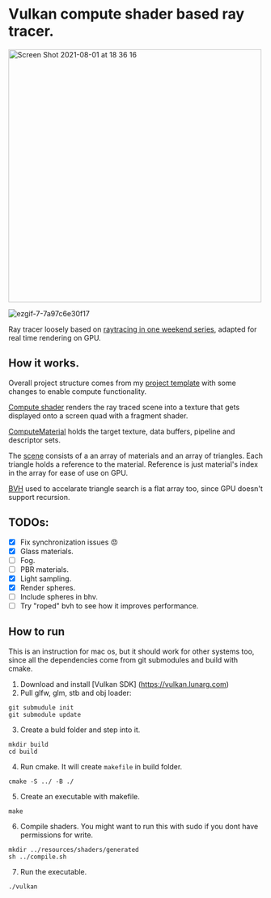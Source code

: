 # Vulkan compute shader based ray tracer.

<img width="500" alt="Screen Shot 2021-08-01 at 18 36 16" src="https://user-images.githubusercontent.com/44236259/127766493-e2402bde-48ca-462a-8110-d849151e9d18.png">

![ezgif-7-7a97c6e30f17](https://user-images.githubusercontent.com/44236259/127881165-f86d19b0-65f0-4b07-81e6-2ff1b92eea1e.gif)

Ray tracer loosely based on [raytracing in one weekend series](https://raytracing.github.io), adapted for real time rendering on GPU.

## How it works.
Overall project structure comes from my [project template](https://github.com/grigoryoskin/vulkan-project-starter) with some changes to enable compute functionality.

[Compute shader](https://github.com/grigoryoskin/vulkan-compute-ray-tracing/blob/master/resources/shaders/source/ray-trace-compute.comp) renders the ray traced scene into a texture that gets displayed onto a screen quad with a fragment shader.

[ComputeMaterial](https://github.com/grigoryoskin/vulkan-compute-ray-tracing/blob/master/src/main.cpp#L121) holds the target texture, data buffers, pipeline and descriptor sets.

The [scene](https://github.com/grigoryoskin/vulkan-compute-ray-tracing/blob/master/src/compute/RtScene.h) consists of a an array of materials and an array of triangles. Each triangle holds a reference to the material. Reference is just material's index in the array for ease of use on GPU. 

[BVH](https://github.com/grigoryoskin/vulkan-compute-ray-tracing/blob/master/src/compute/Bvh.h) used to accelarate triangle search is a flat array too, since GPU doesn't support recursion.

## TODOs:
- [X] Fix synchronization issues 😠 
- [X] Glass materials.
- [ ] Fog.
- [ ] PBR materials.
- [X] Light sampling.
- [X] Render spheres.
- [ ] Include spheres in bhv.
- [ ] Try "roped" bvh to see how it improves performance.

## How to run
This is an instruction for mac os, but it should work for other systems too, since all the dependencies come from git submodules and build with cmake.
1. Download and install [Vulkan SDK] (https://vulkan.lunarg.com)
2. Pull glfw, glm, stb and obj loader:
```
git submudule init
git submodule update
```
3. Create a buld folder and step into it.
```
mkdir build
cd build
```
4. Run cmake. It will create `makefile` in build folder.
```
cmake -S ../ -B ./
```
5. Create an executable with makefile.
```
make
```
6. Compile shaders. You might want to run this with sudo if you dont have permissions for write.
```
mkdir ../resources/shaders/generated
sh ../compile.sh
```
7. Run the executable.
```
./vulkan
```
